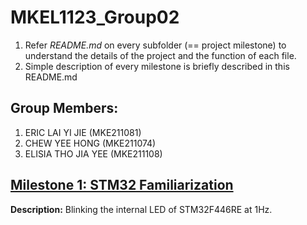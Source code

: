 # MKEL1123_Group02
1. Refer _README.md_ on every subfolder (== project milestone) to understand the details of the project and the function of each file. 
2. Simple description of every milestone is briefly described in this README.md

## Group Members: 
1. ERIC LAI YI JIE (MKE211081)
2. CHEW YEE HONG (MKE211074)
3. ELISIA THO JIA YEE (MKE211108)

## [Milestone 1: STM32 Familiarization](https://github.com/yeehongchew/MKEL1123_Group02/tree/main/milestone1)
**Description:** Blinking the internal LED of STM32F446RE at 1Hz.

